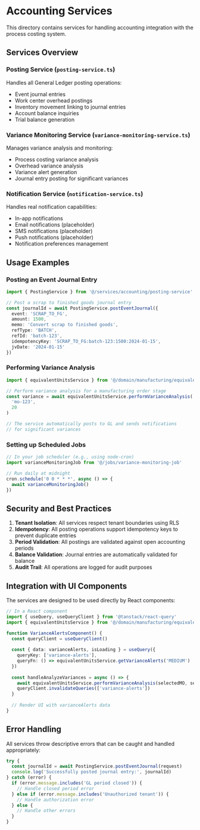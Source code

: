 # Accounting Services

This directory contains services for handling accounting integration with the process costing system.

## Services Overview

### Posting Service (`posting-service.ts`)
Handles all General Ledger posting operations:
- Event journal entries
- Work center overhead postings
- Inventory movement linking to journal entries
- Account balance inquiries
- Trial balance generation

### Variance Monitoring Service (`variance-monitoring-service.ts`)
Manages variance analysis and monitoring:
- Process costing variance analysis
- Overhead variance analysis
- Variance alert generation
- Journal entry posting for significant variances

### Notification Service (`notification-service.ts`)
Handles real notification capabilities:
- In-app notifications
- Email notifications (placeholder)
- SMS notifications (placeholder)
- Push notifications (placeholder)
- Notification preferences management

## Usage Examples

### Posting an Event Journal Entry
```typescript
import { PostingService } from '@/services/accounting/posting-service'

// Post a scrap to finished goods journal entry
const journalId = await PostingService.postEventJournal({
  event: 'SCRAP_TO_FG',
  amount: 1500,
  memo: 'Convert scrap to finished goods',
  refType: 'BATCH',
  refId: 'batch-123',
  idempotencyKey: 'SCRAP_TO_FG:batch-123:1500:2024-01-15',
  jvDate: '2024-01-15'
})
```

### Performing Variance Analysis
```typescript
import { equivalentUnitsService } from '@/domain/manufacturing/equivalentUnits'

// Perform variance analysis for a manufacturing order stage
const variance = await equivalentUnitsService.performVarianceAnalysis(
  'mo-123',
  20
)

// The service automatically posts to GL and sends notifications
// for significant variances
```

### Setting up Scheduled Jobs
```typescript
// In your job scheduler (e.g., using node-cron)
import varianceMonitoringJob from '@/jobs/variance-monitoring-job'

// Run daily at midnight
cron.schedule('0 0 * * *', async () => {
  await varianceMonitoringJob()
})
```

## Security and Best Practices

1. **Tenant Isolation**: All services respect tenant boundaries using RLS
2. **Idempotency**: All posting operations support idempotency keys to prevent duplicate entries
3. **Period Validation**: All postings are validated against open accounting periods
4. **Balance Validation**: Journal entries are automatically validated for balance
5. **Audit Trail**: All operations are logged for audit purposes

## Integration with UI Components

The services are designed to be used directly by React components:

```typescript
// In a React component
import { useQuery, useQueryClient } from '@tanstack/react-query'
import { equivalentUnitsService } from '@/domain/manufacturing/equivalentUnits'

function VarianceAlertsComponent() {
  const queryClient = useQueryClient()
  
  const { data: varianceAlerts, isLoading } = useQuery({
    queryKey: ['variance-alerts'],
    queryFn: () => equivalentUnitsService.getVarianceAlerts('MEDIUM')
  })
  
  const handleAnalyzeVariances = async () => {
    await equivalentUnitsService.performVarianceAnalysis(selectedMO, selectedStage)
    queryClient.invalidateQueries(['variance-alerts'])
  }
  
  // Render UI with varianceAlerts data
}
```

## Error Handling

All services throw descriptive errors that can be caught and handled appropriately:

```typescript
try {
  const journalId = await PostingService.postEventJournal(request)
  console.log('Successfully posted journal entry:', journalId)
} catch (error) {
  if (error.message.includes('GL period closed')) {
    // Handle closed period error
  } else if (error.message.includes('Unauthorized tenant')) {
    // Handle authorization error
  } else {
    // Handle other errors
  }
}
```